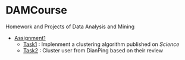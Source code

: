 # DAMCourse
Homework and Projects of Data Analysis and Mining

* [Assignment1](./Assignment1)
  * [Task1](./Assignment1/q1) : Implenment a clustering algorithm published on *Science*
  * [Task2](./Assignment2/q2) : Cluster user from DianPing based on their review

